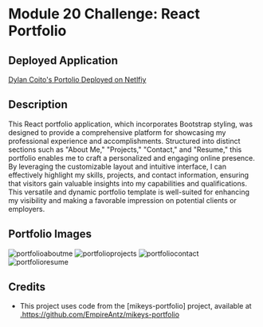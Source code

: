 # Module 20 Challenge: React Portfolio 

## Deployed Application 

[Dylan Coito's Portolio Deployed on Netlfiy](https://preeminent-cucurucho-73286c.netlify.app)

## Description

This React portfolio application, which incorporates Bootstrap styling, was designed to provide a comprehensive platform for showcasing my professional experience and accomplishments. Structured into distinct sections such as "About Me," "Projects," "Contact," and "Resume," this portfolio enables me to craft a personalized and engaging online presence. By leveraging the customizable layout and intuitive interface, I can effectively highlight my skills, projects, and contact information, ensuring that visitors gain valuable insights into my capabilities and qualifications. This versatile and dynamic portfolio template is well-suited for enhancing my visibility and making a favorable impression on potential clients or employers.


## Portfolio Images

![portfolioaboutme](https://github.com/dylanmatthewcoito/mc3-password-generator/assets/71201051/917afc76-f56a-4c83-a7be-0dd5aa02b032)
![portfolioprojects](https://github.com/dylanmatthewcoito/mc3-password-generator/assets/71201051/83eb36d0-d96a-4f02-9cda-91a47f5b05b7)
![portfoliocontact](https://github.com/dylanmatthewcoito/mc3-password-generator/assets/71201051/d479ad07-9000-490d-b551-0fd299035e4a)
![portfolioresume](https://github.com/dylanmatthewcoito/mc3-password-generator/assets/71201051/07606d5d-3034-4f09-88fd-ab36b4031e60)

## Credits

* This project uses code from the [mikeys-portfolio] project, available at [.](https://github.com/EmpireAntz/mikeys-portfolio)https://github.com/EmpireAntz/mikeys-portfolio 
